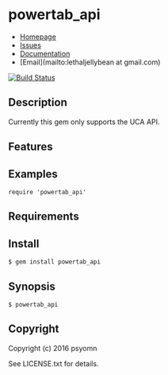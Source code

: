 # powertab_api

* [Homepage](https://github.com/psyomn/powertab_api#readme)
* [Issues](https://github.com/psyomn/powertab_api/issues)
* [Documentation](http://rubydoc.info/gems/powertab_api/frames)
* [Email](mailto:lethaljellybean at gmail.com)

[![Build Status](https://secure.travis-ci.org/psyomn/powertab_api.svg?branch=master)](https://travis-ci.org/psyomn/powertab_api)

## Description

Currently this gem only supports the UCA API.

## Features

## Examples

    require 'powertab_api'

## Requirements

## Install

    $ gem install powertab_api

## Synopsis

    $ powertab_api

## Copyright

Copyright (c) 2016 psyomn

See LICENSE.txt for details.
